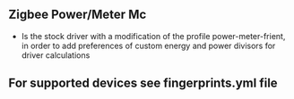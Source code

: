 ## Zigbee Power/Meter Mc

- Is the stock driver with a modification of the profile power-meter-frient, in order to add preferences of custom energy and power divisors for driver calculations


## For supported devices see fingerprints.yml file
